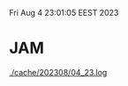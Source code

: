 Fri Aug  4 23:01:05 EEST 2023
# JAM
<a href='./cache/202308/04_23.log'>./cache/202308/04_23.log</a>
